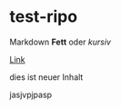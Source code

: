 # test-ripo

Markdown **Fett** oder *kursiv*

[Link](https://e-learning.hdm-stuttgart.de/moodle/course/view.php?id=2233)

dies ist neuer Inhalt

jasjvpjpasp
